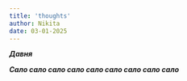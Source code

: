 ```yaml
---
title: 'thoughts'
author: Nikita
date: 03-01-2025
---
```


***Давня***

***Сало сало сало сало сало сало сало сало сало***

